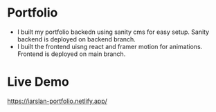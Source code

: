 # Portfolio
- I built my portfolio backedn using sanity cms for easy setup. Sanity backend is deployed on backend branch.
- I built the frontend uisng react and framer motion for animations. Frontend is deployed on main branch.

# Live Demo
https://iarslan-portfolio.netlify.app/

